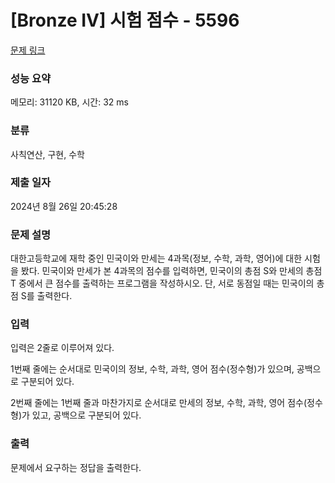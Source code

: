 # [Bronze IV] 시험 점수 - 5596 

[문제 링크](https://www.acmicpc.net/problem/5596) 

### 성능 요약

메모리: 31120 KB, 시간: 32 ms

### 분류

사칙연산, 구현, 수학

### 제출 일자

2024년 8월 26일 20:45:28

### 문제 설명

<p>대한고등학교에 재학 중인 민국이와 만세는 4과목(정보, 수학, 과학, 영어)에 대한 시험을 봤다. 민국이와 만세가 본 4과목의 점수를 입력하면, 민국이의 총점 S와 만세의 총점 T 중에서 큰 점수를 출력하는 프로그램을 작성하시오. 단, 서로 동점일 때는 민국이의 총점 S를 출력한다.</p>

### 입력 

 <p>입력은 2줄로 이루어져 있다.</p>

<p>1번째 줄에는 순서대로 민국이의 정보, 수학, 과학, 영어 점수(정수형)가 있으며, 공백으로 구분되어 있다.</p>

<p>2번째 줄에는 1번째 줄과 마찬가지로 순서대로 만세의 정보, 수학, 과학, 영어 점수(정수형)가 있고, 공백으로 구분되어 있다.</p>

### 출력 

 <p>문제에서 요구하는 정답을 출력한다.</p>


